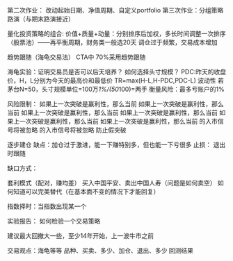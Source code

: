 第二次作业：
改动起始日期、净值周期、自定义portfolio
第三次作业：分组策略路演（与期末路演接近）

量化投资策略的组合:
价值+质量+动量：分别排序后加权，多长时间调整一次排序（股票池）——再平衡周期，财务类一般选20天
调仓过于频繁，交易成本增加

趋势跟随（海龟交易法）
CTA中 70%采用趋势跟随

海龟实验：证明交易员是否可以后天培养？
如何选择头寸规模？
PDC:昨天的收盘价，H，L分别为今天的最高价和最低价
TR=max(H-L,H-PDC,PDC-L)
波动性
若茅台N=50，头寸规模单位=100万*1%/(50*100)=两手
衡量风险：最多亏账户的1%

风险限制：
如果上一次突破是赢利性，那么当前 如果上一次突破是赢利性，那么当前 如果上一次突破是赢利性，那么当前 如果上一次突破是赢利性，那么当前 如果上一次突破是赢利性，那么当前 如果上一次突破是赢利性，那么当前 的入市信号将被忽略 的入市信号将被忽略
防止假突破

逐步建仓
缺点：加仓过于激进，能一下赚特别多，但也能一下亏很多
止损：
退出时跟随

缺口方式：


套利模式（配对，赚均差）
买入中国平安、卖出中国人寿（问题是如何卖空）
如何知道可以完美替代（在基本面不变的情况下才能回复）


指数择时：当指数出现某一个



实验报告：
如何检验一个交易策略

建议最大回撤大一些，至少14年开始，上一波牛市之前

交易观点：海龟等等
品种、买卖、多少、加仓、退出、多少
回测结果





